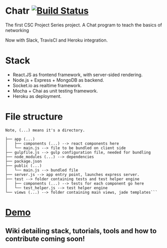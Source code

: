 # Chatr  [![Build Status](https://travis-ci.org/BrockCSC/Chatr.svg?branch=master)](https://travis-ci.org/BrockCSC/Chatr)
The first CSC Project Series project. A Chat program to teach the basics of networking

Now with Slack, TravisCI and Heroku integration.

# Stack
- React.JS as frontend framework, with server-sided rendering.
- Node.js + Express + MongoDB as backend.
- Socket.io as realtime framework.
- Mocha + Chai as unit testing framework.
- Heroku as deployment.

# File structure
```
Note, (...) means it's a directory.

├── app (...)
│   ├── components (...) --> react components here
│   └── main.js --> file to be bundled on client side
├── gulpfile.js --> gulp configuration file, needed for bundling
├── node_modules (...) --> dependencies
├── package.json
├── public (...)
│   └── main.js --> bundled file
├── server.js --> app entry point, launches express server.
├── test --> folder containing tests and test helper engine
│   ├── components (...) --> tests for each component go here
│   └── test_helper.js --> test helper engine
└── views (...) --> folder containing main views, jade templates```
```

# [Demo](http://brockcsc-chatr.herokuapp.com/)

## Wiki detailing stack, tutorials, tools and how to contribute coming soon!
